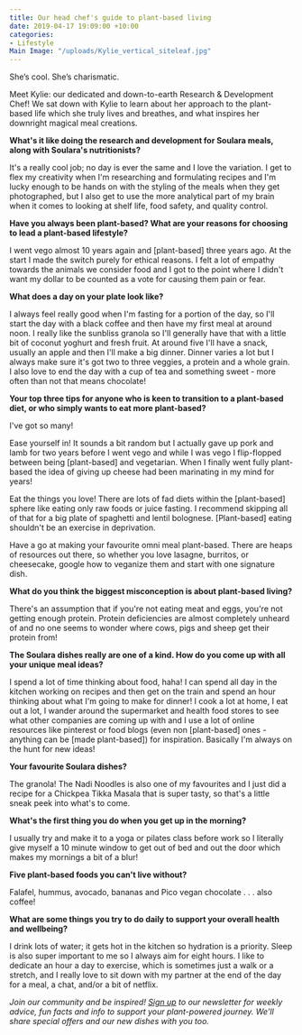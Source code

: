 ```yaml
---
title: Our head chef's guide to plant-based living
date: 2019-04-17 19:09:00 +10:00
categories:
- Lifestyle
Main Image: "/uploads/Kylie_vertical_siteleaf.jpg"
---
```


She’s cool. She’s charismatic.

Meet Kylie: our dedicated and down-to-earth Research & Development Chef! We sat down with Kylie to learn about her approach to the plant-based life which she truly lives and breathes, and what inspires her downright magical meal creations.

**What's it like doing the research and development for Soulara meals, along with Soulara's nutritionists?**

It's a really cool job; no day is ever the same and I love the variation. I get to flex my creativity when I'm researching and formulating recipes and I'm lucky enough to be hands on with the styling of the meals when they get photographed, but I also get to use the more analytical part of my brain when it comes to looking at shelf life, food safety, and quality control.

**Have you always been plant-based? What are your reasons for choosing to lead a plant-based lifestyle?**

I went vego almost 10 years again and [plant-based] three years ago. At the start I made the switch purely for ethical reasons. I felt a lot of empathy towards the animals we consider food and I got to the point where I didn't want my dollar to be counted as a vote for causing them pain or fear.

**What does a day on your plate look like?**

I always feel really good when I'm fasting for a portion of the day, so I'll start the day with a black coffee and then have my first meal at around noon. I really like the sunbliss granola so I'll generally have that with a little bit of coconut yoghurt and fresh fruit. At around five I'll have a snack, usually an apple and then I'll make a big dinner. Dinner varies a lot but I always make sure it's got two to three veggies, a protein and a whole grain. I also love to end the day with a cup of tea and something sweet - more often than not that means chocolate!

**Your top three tips for anyone who is keen to transition to a plant-based diet, or who simply wants to eat more plant-based?**

I've got so many!

Ease yourself in! It sounds a bit random but I actually gave up pork and lamb for two years before I went vego and while I was vego I flip-flopped between being [plant-based] and vegetarian. When I finally went fully plant-based the idea of giving up cheese had been marinating in my mind for years!

Eat the things you love! There are lots of fad diets within the [plant-based] sphere like eating only raw foods or juice fasting. I recommend skipping all of that for a big plate of spaghetti and lentil bolognese. [Plant-based] eating shouldn't be an exercise in deprivation.

Have a go at making your favourite omni meal plant-based. There are heaps of resources out there, so whether you love lasagne, burritos, or cheesecake, google how to veganize them and start with one signature dish.

**What do you think the biggest misconception is about plant-based living?**

There's an assumption that if you're not eating meat and eggs, you're not getting enough protein. Protein deficiencies are almost completely unheard of and no one seems to wonder where cows, pigs and sheep get their protein from!

**The Soulara dishes really are one of a kind. How do you come up with all your unique meal ideas?**

I spend a lot of time thinking about food, haha! I can spend all day in the kitchen working on recipes and then get on the train and spend an hour thinking about what I'm going to make for dinner! I cook a lot at home, I eat out a lot, I wander around the supermarket and health food stores to see what other companies are coming up with and I use a lot of online resources like pinterest or food blogs (even non [plant-based] ones - anything can be [made plant-based]) for inspiration. Basically I'm always on the hunt for new ideas!

**Your favourite Soulara dishes?**

The granola! The Nadi Noodles is also one of my favourites and I just did a recipe for a Chickpea Tikka Masala that is super tasty, so that's a little sneak peek into what's to come.

**What's the first thing you do when you get up in the morning?**

I usually try and make it to a yoga or pilates class before work so I literally give myself a 10 minute window to get out of bed and out the door which makes my mornings a bit of a blur!

**Five plant-based foods you can't live without?**

Falafel, hummus, avocado, bananas and Pico vegan chocolate . . . also coffee!

**What are some things you try to do daily to support your overall health and wellbeing?**

I drink lots of water; it gets hot in the kitchen so hydration is a priority. Sleep is also super important to me so I always aim for eight hours. I like to dedicate an hour a day to exercise, which is sometimes just a walk or a stretch, and I really love to sit down with my partner at the end of the day for a meal, a chat, and/or a bit of netflix.

*Join our community and be inspired! [Sign up](https://www.soulara.com.au/) to our newsletter for weekly advice, fun facts and info to support your plant-powered journey. We’ll share special offers and our new dishes with you too.*
